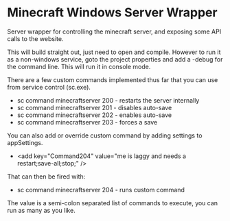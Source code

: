 Minecraft Windows Server Wrapper
=========
Server wrapper for controlling the minecraft server, and exposing some API calls to the website.


This will build straight out, just need to open and compile. However to run it as a non-windows service, goto the project properties and add a -debug for the command line. This will run it in console mode.


There are a few custom commands implemented thus far that you can use from service control (sc.exe).

* sc command minecraftserver 200 - restarts the server internally
* sc command minecraftserver 201 - disables auto-save
* sc command minecraftserver 202 - enables auto-save
* sc command minecraftserver 203 - forces a save

You can also add or override custom command by adding settings to appSettings.

* &lt;add key="Command204" value="me is laggy and needs a restart;save-all;stop;" /&gt;

That can then be fired with:

* sc command minecraftserver 204 - runs custom command

The value is a semi-colon separated list of commands to execute, you can run as many as you like.

